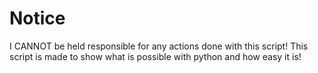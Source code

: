 # Notice
I CANNOT be held responsible for any actions done with this script! This script is made to show what is possible with python and how easy it is!
